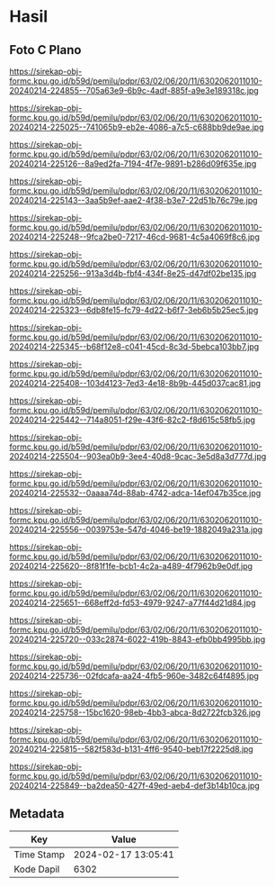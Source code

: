 # Hasil

## Foto C Plano

https://sirekap-obj-formc.kpu.go.id/b59d/pemilu/pdpr/63/02/06/20/11/6302062011010-20240214-224855--705a63e9-6b9c-4adf-885f-a9e3e189318c.jpg

https://sirekap-obj-formc.kpu.go.id/b59d/pemilu/pdpr/63/02/06/20/11/6302062011010-20240214-225025--741065b9-eb2e-4086-a7c5-c688bb9de9ae.jpg

https://sirekap-obj-formc.kpu.go.id/b59d/pemilu/pdpr/63/02/06/20/11/6302062011010-20240214-225126--8a9ed2fa-7194-4f7e-9891-b286d09f635e.jpg

https://sirekap-obj-formc.kpu.go.id/b59d/pemilu/pdpr/63/02/06/20/11/6302062011010-20240214-225143--3aa5b9ef-aae2-4f38-b3e7-22d51b76c79e.jpg

https://sirekap-obj-formc.kpu.go.id/b59d/pemilu/pdpr/63/02/06/20/11/6302062011010-20240214-225248--9fca2be0-7217-46cd-9681-4c5a4069f8c6.jpg

https://sirekap-obj-formc.kpu.go.id/b59d/pemilu/pdpr/63/02/06/20/11/6302062011010-20240214-225256--913a3d4b-fbf4-434f-8e25-d47df02be135.jpg

https://sirekap-obj-formc.kpu.go.id/b59d/pemilu/pdpr/63/02/06/20/11/6302062011010-20240214-225323--6db8fe15-fc79-4d22-b6f7-3eb6b5b25ec5.jpg

https://sirekap-obj-formc.kpu.go.id/b59d/pemilu/pdpr/63/02/06/20/11/6302062011010-20240214-225345--b68f12e8-c041-45cd-8c3d-5bebca103bb7.jpg

https://sirekap-obj-formc.kpu.go.id/b59d/pemilu/pdpr/63/02/06/20/11/6302062011010-20240214-225408--103d4123-7ed3-4e18-8b9b-445d037cac81.jpg

https://sirekap-obj-formc.kpu.go.id/b59d/pemilu/pdpr/63/02/06/20/11/6302062011010-20240214-225442--714a8051-f29e-43f6-82c2-f8d615c58fb5.jpg

https://sirekap-obj-formc.kpu.go.id/b59d/pemilu/pdpr/63/02/06/20/11/6302062011010-20240214-225504--903ea0b9-3ee4-40d8-9cac-3e5d8a3d777d.jpg

https://sirekap-obj-formc.kpu.go.id/b59d/pemilu/pdpr/63/02/06/20/11/6302062011010-20240214-225532--0aaaa74d-88ab-4742-adca-14ef047b35ce.jpg

https://sirekap-obj-formc.kpu.go.id/b59d/pemilu/pdpr/63/02/06/20/11/6302062011010-20240214-225556--0039753e-547d-4046-be19-1882049a231a.jpg

https://sirekap-obj-formc.kpu.go.id/b59d/pemilu/pdpr/63/02/06/20/11/6302062011010-20240214-225620--8f81f1fe-bcb1-4c2a-a489-4f7962b9e0df.jpg

https://sirekap-obj-formc.kpu.go.id/b59d/pemilu/pdpr/63/02/06/20/11/6302062011010-20240214-225651--668eff2d-fd53-4979-9247-a77f44d21d84.jpg

https://sirekap-obj-formc.kpu.go.id/b59d/pemilu/pdpr/63/02/06/20/11/6302062011010-20240214-225720--033c2874-6022-419b-8843-efb0bb4995bb.jpg

https://sirekap-obj-formc.kpu.go.id/b59d/pemilu/pdpr/63/02/06/20/11/6302062011010-20240214-225736--02fdcafa-aa24-4fb5-960e-3482c64f4895.jpg

https://sirekap-obj-formc.kpu.go.id/b59d/pemilu/pdpr/63/02/06/20/11/6302062011010-20240214-225758--15bc1620-98eb-4bb3-abca-8d2722fcb326.jpg

https://sirekap-obj-formc.kpu.go.id/b59d/pemilu/pdpr/63/02/06/20/11/6302062011010-20240214-225815--582f583d-b131-4ff6-9540-beb17f2225d8.jpg

https://sirekap-obj-formc.kpu.go.id/b59d/pemilu/pdpr/63/02/06/20/11/6302062011010-20240214-225849--ba2dea50-427f-49ed-aeb4-def3b14b10ca.jpg


## Metadata

| Key        | Value               |
| ---------- | ------------------- |
| Time Stamp | 2024-02-17 13:05:41 |
| Kode Dapil | 6302                |



